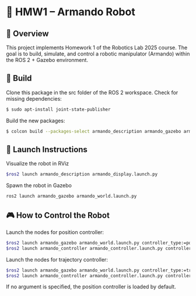 # 🦾 HMW1 – Armando Robot

## 🧩 Overview

This project implements Homework 1 of the Robotics Lab 2025 course.
The goal is to build, simulate, and control a robotic manipulator (Armando) within the ROS 2 + Gazebo environment.


## 🔨 Build

Clone this package in the src folder of the ROS 2 workspace. Check for missing dependencies:
```bash 
$ sudo apt-install joint-state-publisher
```

Build the new packages:
```bash
$ colcon build --packages-select armando_description armando_gazebo armando_controller
```


## 🚀 Launch Instructions

Visualize the robot in RViz
```bash
$ros2 launch armando_description armando_display.launch.py
```

Spawn the robot in Gazebo
```bash
ros2 launch armando_gazebo armando_world.launch.py
```

## 🎮 How to Control the Robot

Launch the nodes for position controller:
```bash
$ros2 launch armando_gazebo armando_world.launch.py controller_type:=position
$ros2 launch armando_controller armando_controller.launch.py controller_type:=position
```

Launch the nodes for trajectory controller:
```bash
$ros2 launch armando_gazebo armando_world.launch.py controller_type:=trajectory
$ros2 launch armando_controller armando_controller.launch.py controller_type:=trajectory
```

If no argument is specified, the position controller is loaded by default.
